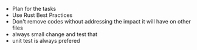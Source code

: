 - Plan for the tasks
- Use Rust Best Practices
- Don't remove codes without addressing the impact it will have on other files
- always small change and test that
- unit test is always prefered